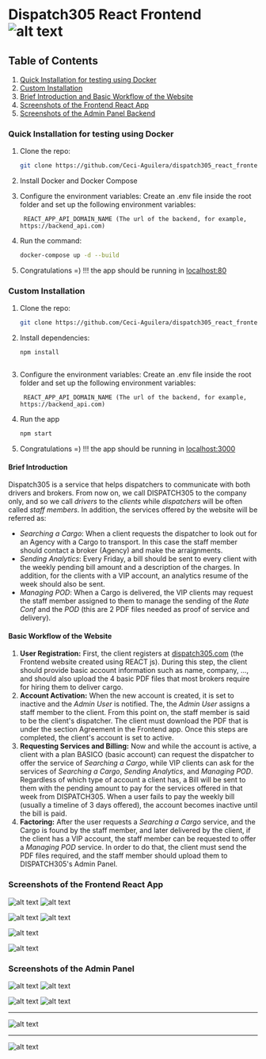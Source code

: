 # Dispatch305 React Frontend ![alt text](./screenshots/navbar_logo.jpeg)

## Table of Contents

1. [Quick Installation for testing using Docker](#docker)
2. [Custom Installation](#installation)
3. [Brief Introduction and Basic Workflow of the Website](#frontend)
4. [Screenshots of the Frontend React App](#screenshots_frontend)
5. [Screenshots of the Admin Panel Backend](#screenshots)


<a name="docker"></a>

### Quick Installation for testing using Docker

1. Clone the repo:

   ```bash
   git clone https://github.com/Ceci-Aguilera/dispatch305_react_frontend.git
   ```

1. Install Docker and Docker Compose

1. Configure the environment variables: Create an .env file inside the root folder and set up the following environment variables:

   ```text
    REACT_APP_API_DOMAIN_NAME (The url of the backend, for example, https://backend_api.com)
   ```

1. Run the command:

   ```bash
   docker-compose up -d --build
   ```

1. Congratulations =) !!! the app should be running in [localhost:80](http://localhost:80)


<a name="installation"></a>

### Custom Installation

1. Clone the repo:

   ```bash
   git clone https://github.com/Ceci-Aguilera/dispatch305_react_frontend.git
   ```

1. Install dependencies:
   ```bash
   npm install
   ```

   ```

1. Configure the environment variables: Create an .env file inside the root folder and set up the following environment variables:

   ```text
    REACT_APP_API_DOMAIN_NAME (The url of the backend, for example, https://backend_api.com)
   ```

1. Run the app

   ```bash
   npm start
   ```

1. Congratulations =) !!! the app should be running in [localhost:3000](http://localhost:3000)


<a name="frontend"></a>

#### Brief Introduction

Dispatch305 is a service that helps dispatchers to communicate with both drivers and brokers. From now on, we call DISPATCH305 to the company only, and so we call  _drivers_ to the _clients_ while _dispatchers_ will be often called _staff members_. In addition, the services offered by the website will be referred as:

- _Searching a Cargo_: When a client requests the dispatcher to look out for an Agency with a Cargo to transport. In this case the staff member should contact a broker (Agency) and make the arraignments.
- _Sending Analytics_: Every Friday, a bill should be sent to every client with the weekly pending bill amount and a description of the charges. In addition, for the clients with a VIP account, an analytics resume of the week should also be sent.
- _Managing POD_: When a Cargo is delivered, the VIP clients may request the staff member assigned to them to manage the sending of the _Rate Conf_ and the _POD_ (this are 2 PDF files needed as proof of service and delivery).

#### Basic Workflow of the Website

1. __User Registration:__ First, the client registers at [dispatch305.com](https://www.dispatch305.com/create-account) (the Frontend website created using REACT js). During this step, the client should provide basic account information such as name, company, ..., and should also upload the 4 basic PDF files that most brokers require for hiring them to deliver cargo.
2. __Account Activation:__ When the new account is created, it is set to inactive and the _Admin User_ is notified. The, the _Admin User_ assigns a staff member to the client. From this point on, the staff member is said to be the client's dispatcher. The client must download the PDF that is under the section Agreement in the Frontend app. Once this steps are completed, the client's account is set to active.
3. __Requesting Services and Billing:__ Now and while the account is active, a client with a plan BASICO (basic account) can request the dispatcher to offer the service of _Searching a Cargo_, while VIP clients can ask for the services of _Searching a Cargo_, _Sending Analytics_, and  _Managing POD_. Regardless of which type of account a client has, a Bill will be sent to them with the pending amount to pay for the services offered in that week from DISPATCH305. When a user fails to pay the weekly bill (usually a timeline of 3 days offered), the account becomes inactive until the bill is paid.
4. __Factoring:__ After the user requests a _Searching a Cargo_ service, and the Cargo is found by the staff member, and later delivered by the client, if the client has a VIP account, the staff member can be requested to offer a _Managing POD_ service. In order to do that, the client must send the PDF files required, and the staff member should upload them to DISPATCH305's Admin Panel.


<a name="screenshots_frontend"></a>

### Screenshots of the Frontend React App

![alt text](./screenshots/driver.png) ![alt text](./screenshots/driver_2.png)

![alt text](./screenshots/driver_3.png) ![alt text](./screenshots/driver_4.png)

![alt text](./screenshots/services.png)

![alt text](./screenshots/driver_6.png)


<a name="screenshots"></a>

### Screenshots of the Admin Panel

![alt text](./screenshots/admin_dispatcher_view.png)  ![alt text](./screenshots/admin_dispathcer_user_trucks_cargo_detail_view.png)

![alt text](./screenshots/admin_edit_trucks_cargo.png)  ![alt text](./screenshots/admin_edit_save_trucks_cargo.png)

---

![alt text](./screenshots/admin_dispatcher_user_view.png)

---

![alt text](./screenshots/admin_dispatcher_trucks_cargo_view.png)

